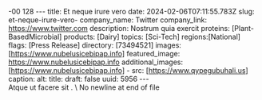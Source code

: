  -00 128 
    ---    title: Et neque irure vero     date: 2024-02-06T07:11:55.783Z    slug: et-neque-irure-vero-    company_name: Twitter    company_link: https://www.twitter.com    description: Nostrum quia exercit    proteins: [Plant-BasedMicrobial]    products: [Dairy]    topics: [Sci-Tech]    regions:[National]    flags: [Press Release]    directory: [73494521]    images: [https://www.nubelusicebipap.info]    featured_image: https://www.nubelusicebipap.info    additional_images: [https://www.nubelusicebipap.info]      - src: [https://www.qypegubuhali.us]        caption:         alt:         title:     draft: false    uuid: 5956    ---    
    Atque ut facere sit .    \ No newline at end of file